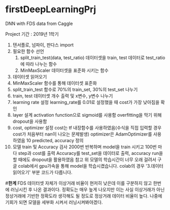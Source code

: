 # firstDeepLearningPrj
DNN with FDS data from Caggle

Project 기간 : 2019년 1학기

1. 텐서플로, 넘파이, 판다스 import
2. 필요한 함수 선언
    1. split_train_test(data, test_ratio)
        데이터셋을 train, test 데이터로 test_ratio에 따라 나누는 함수
    2. MinMaxScaler
        데이터셋을 표준화 시키는 함수
3. 데이터셋 읽어오기
4. MinMaxScaler 함수를 통해 데이터셋 표준화
5. split_train_test 함수로 70%의 train_set, 30%의 test_set 나누기
6. train, test 데이터셋 개수 출력 및 x변수, y변수 나누기
7. learning rate 설정
learning_rate를 0.01로 설정했을 때 cost가 가장 낮아짐을 확인
8. layer 설계
activation function으로 sigmoid를 사용함
overfitting을 막기 위해 dropout을 사용함
9. cost, optimizer 설정
cost는 tf 내장함수를 사용하였음(수식을 직접 입력할 경우 cost가 처음부터 nan이 나오는 문제발생)
optimizer은 AdamOptimizer를 사용하였음
10 predicted, accuracy 정의
11. 모델 train 및 Accuracy 검사
2000번 반복하며 model을 train 시키고 100번 마다 step과 cost를 출력
Accuracy를 test_set을 데이터로 출력, accuracy run을 할 때에도 dropout을 활용하였음
참고
위 모델의 학습시간이 너무 오래 걸려서 구글 colab에서 gpu가속을 통해 model을 학습시켰습니다.
colab의 경우 '3.데이터 읽어오기' 부분 코드가 다릅니다.

#**한계**
FDS 데이터셋 자체가 이상거래 비율이 현저히 낮은데 이를 구분하지 않고 한번에 러닝시킨 후 나온 결과이다. 정확도는 매우 높게 나오지만 이는 사실 이상거래가 아닌 정상거래에 기반한 정확도라 생각해도 될 정도로 정상거래 데이터 비율이 높다. 나중에 기회가 되면 모델을 세부화 시켜서 러닝시켜봐야겠다.
